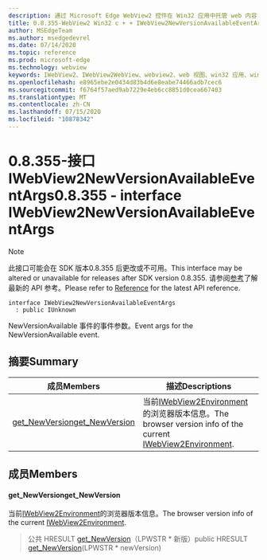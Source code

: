 ```yaml
---
description: 通过 Microsoft Edge WebView2 控件在 Win32 应用中托管 web 内容
title: 0.8.355-WebView2 Win32 c + + IWebView2NewVersionAvailableEventArgs
author: MSEdgeTeam
ms.author: msedgedevrel
ms.date: 07/14/2020
ms.topic: reference
ms.prod: microsoft-edge
ms.technology: webview
keywords: IWebView2、IWebView2WebView、webview2、web 视图、win32 应用、win32、edge
ms.openlocfilehash: e8965ebe2e0434d83b4d6e8eabe74466adb7cec6
ms.sourcegitcommit: f6764f57aed9ab7229e4eb6cc8851d0cea667403
ms.translationtype: MT
ms.contentlocale: zh-CN
ms.lasthandoff: 07/15/2020
ms.locfileid: "10878342"
---
```

# <span data-ttu-id="5512f-104">0.8.355-接口 IWebView2NewVersionAvailableEventArgs</span><span class="sxs-lookup"><span data-stu-id="5512f-104">0.8.355 - interface IWebView2NewVersionAvailableEventArgs</span></span> 

> [!NOTE]
> <span data-ttu-id="5512f-105">此接口可能会在 SDK 版本0.8.355 后更改或不可用。</span><span class="sxs-lookup"><span data-stu-id="5512f-105">This interface may be altered or unavailable for releases after SDK version 0.8.355.</span></span> <span data-ttu-id="5512f-106">请参阅[参考](../../../webview2-api-reference.md)了解最新的 API 参考。</span><span class="sxs-lookup"><span data-stu-id="5512f-106">Please refer to [Reference](../../../webview2-api-reference.md) for the latest API reference.</span></span>

```
interface IWebView2NewVersionAvailableEventArgs
  : public IUnknown
```

<span data-ttu-id="5512f-107">NewVersionAvailable 事件的事件参数。</span><span class="sxs-lookup"><span data-stu-id="5512f-107">Event args for the NewVersionAvailable event.</span></span>

## <span data-ttu-id="5512f-108">摘要</span><span class="sxs-lookup"><span data-stu-id="5512f-108">Summary</span></span>

 <span data-ttu-id="5512f-109">成员</span><span class="sxs-lookup"><span data-stu-id="5512f-109">Members</span></span>                        | <span data-ttu-id="5512f-110">描述</span><span class="sxs-lookup"><span data-stu-id="5512f-110">Descriptions</span></span>
--------------------------------|---------------------------------------------
[<span data-ttu-id="5512f-111">get_NewVersion</span><span class="sxs-lookup"><span data-stu-id="5512f-111">get_NewVersion</span></span>](#get_newversion) | <span data-ttu-id="5512f-112">当前[IWebView2Environment](IWebView2Environment.md)的浏览器版本信息。</span><span class="sxs-lookup"><span data-stu-id="5512f-112">The browser version info of the current [IWebView2Environment](IWebView2Environment.md).</span></span>

## <span data-ttu-id="5512f-113">成员</span><span class="sxs-lookup"><span data-stu-id="5512f-113">Members</span></span>

#### <span data-ttu-id="5512f-114">get_NewVersion</span><span class="sxs-lookup"><span data-stu-id="5512f-114">get_NewVersion</span></span> 

<span data-ttu-id="5512f-115">当前[IWebView2Environment](IWebView2Environment.md)的浏览器版本信息。</span><span class="sxs-lookup"><span data-stu-id="5512f-115">The browser version info of the current [IWebView2Environment](IWebView2Environment.md).</span></span>

> <span data-ttu-id="5512f-116">公共 HRESULT [get_NewVersion](#get_newversion)（LPWSTR \* 新版）</span><span class="sxs-lookup"><span data-stu-id="5512f-116">public HRESULT [get_NewVersion](#get_newversion)(LPWSTR \* newVersion)</span></span>

